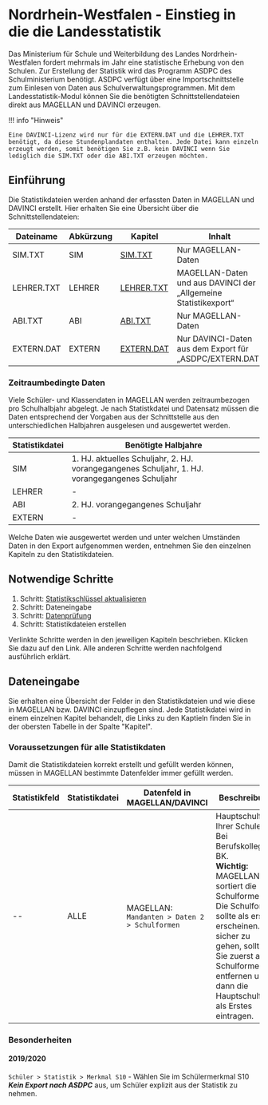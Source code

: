 # Nordrhein-Westfalen - Einstieg in die die Landesstatistik

Das Ministerium für Schule und Weiterbildung des Landes Nordrhein-Westfalen fordert mehrmals im Jahr eine statistische Erhebung von den Schulen.
Zur Erstellung der Statistik wird das Programm ASDPC des Schulministerium benötigt. ASDPC verfügt über eine Importschnittstelle zum Einlesen von Daten aus Schulverwaltungsprogrammen.
Mit dem Landesstatistik-Modul können Sie die benötigten Schnittstellendateien direkt aus MAGELLAN und DAVINCI erzeugen.

!!! info "Hinweis"

    Eine DAVINCI-Lizenz wird nur für die EXTERN.DAT und die LEHRER.TXT benötigt, da diese Stundenplandaten enthalten. Jede Datei kann einzeln erzeugt werden, somit benötigen Sie z.B. kein DAVINCI wenn Sie lediglich die SIM.TXT oder die ABI.TXT erzeugen möchten.

## Einführung

Die Statistikdateien werden anhand der erfassten Daten in MAGELLAN und DAVINCI erstellt. Hier erhalten Sie eine Übersicht über die Schnittstellendateien:

Dateiname  | Abkürzung | Kapitel                           | Inhalt
---------- | --------- | --------------------------------- | ------
SIM.TXT    | SIM       | [SIM.TXT](schuelerdaten.md)       | Nur MAGELLAN-Daten
LEHRER.TXT | LEHRER    | [LEHRER.TXT](lehrerdaten.md)      | MAGELLAN-Daten und aus DAVINCI der „Allgemeine Statistikexport“
ABI.TXT    | ABI       | [ABI.TXT](abiturdaten.md)         | Nur MAGELLAN-Daten
EXTERN.DAT | EXTERN    | [EXTERN.DAT](stundenplandaten.md) | Nur DAVINCI-Daten aus dem Export für „ASDPC/EXTERN.DAT“

### Zeitraumbedingte Daten

Viele Schüler- und Klassendaten in MAGELLAN werden zeitraumbezogen pro Schulhalbjahr abgelegt. Je nach Statistkdatei und Datensatz müssen die Daten entsprechend der Vorgaben aus der Schnittstelle aus den unterschiedlichen Halbjahren ausgelesen und ausgewertet werden.

Statistikdatei | Benötigte Halbjahre
-------------- | -------------------
SIM            | 1. HJ. aktuelles Schuljahr, 2. HJ. vorangegangenes Schuljahr, 1. HJ. vorangegangenes Schuljahr
LEHRER         | -
ABI            | 2. HJ. vorangegangenes Schuljahr
EXTERN         | -

Welche Daten wie ausgewertet werden und unter welchen Umständen Daten in den Export aufgenommen werden, entnehmen Sie den einzelnen Kapiteln zu den Statistikdateien.

## Notwendige Schritte

1. Schritt: [Statistikschlüssel aktualisieren](../schluesselverzeichnisse.md)
2. Schritt: Dateneingabe
3. Schritt: [Datenprüfung](https://doc.ls.stueber.de/datenpruefung/)
4. Schritt: Statistikdateien erstellen

Verlinkte Schritte werden in den jeweiligen Kapiteln beschrieben. Klicken Sie dazu auf den Link. Alle anderen Schritte werden nachfolgend ausführlich erklärt.

## Dateneingabe

Sie erhalten eine Übersicht der Felder in den Statistikdateien und wie diese in MAGELLAN bzw. DAVINCI einzupflegen sind.
Jede Statistikdatei wird in einem einzelnen Kapitel behandelt, die Links zu den Kaptieln finden Sie in der obersten Tabelle in der Spalte "Kapitel".

### Voraussetzungen für alle Statistikdaten

Damit die Statistikdateien korrekt erstellt und gefüllt werden können, müssen in MAGELLAN bestimmte Datenfelder immer gefüllt werden.

Statistikfeld | Statistikdatei | Datenfeld in MAGELLAN/DAVINCI | Beschreibung
------------- | -------------- | ----------------------------- | ------------
--            | ALLE           | MAGELLAN:<br/>`Mandanten > Daten 2 > Schulformen` | Hauptschulform Ihrer Schule.<br/>Bei Berufskollegs = BK.<br/>**Wichtig:**<br/>MAGELLAN sortiert die Schulformen. Die Schulform sollte als erste erscheinen. Um sicher zu gehen, sollten Sie zuerst alle Schulformen entfernen und dann die Hauptschulform als Erstes eintragen.

### Besonderheiten

#### 2019/2020

`Schüler > Statistik > Merkmal S10` -  Wählen Sie im Schülermerkmal S10 ***Kein Export nach ASDPC*** aus, um Schüler explizit aus der Statistik zu nehmen.
